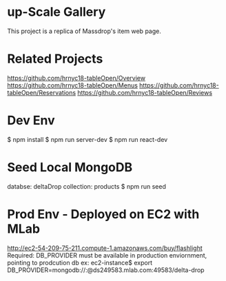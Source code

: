 # up-Scale Gallery
This project is a replica of Massdrop's item web page.

# Related Projects
https://github.com/hrnyc18-tableOpen/Overview
https://github.com/hrnyc18-tableOpen/Menus
https://github.com/hrnyc18-tableOpen/Reservations
https://github.com/hrnyc18-tableOpen/Reviews

# Dev Env
$ npm install
$ npm run server-dev
$ npm run react-dev

# Seed Local MongoDB
databse: deltaDrop
collection: products
$ npm run seed

# Prod Env - Deployed on EC2 with MLab
http://ec2-54-209-75-211.compute-1.amazonaws.com/buy/flashlight
Required: DB_PROVIDER must be available in production enviornment, pointing to prodcution db
ex: ec2-instance$ export DB_PROVIDER=mongodb://<un>:<pw>@ds249583.mlab.com:49583/delta-drop
